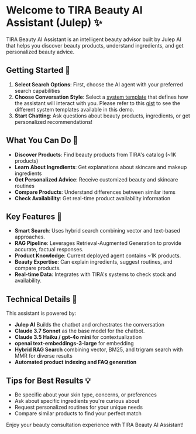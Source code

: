 # Welcome to TIRA Beauty AI Assistant (Julep) ✨

TIRA Beauty AI Assistant is an intelligent beauty advisor built by Julep AI that helps you discover beauty products, understand ingredients, and get personalized beauty advice.

## Getting Started 🚀

1. **Select Search Options**: First, choose the AI agent with your preferred search capabilities
2. **Choose Conversation Style**: Select a [system template](https://docs.julep.ai/docs/concepts/sessions#system-template) that defines how the assistant will interact with you. Please refer to this [gist](https://gist.github.com/HamadaSalhab/debf26c2e917ff6d5a01c0ceab55f176) to see the different system templates available in this demo.
3. **Start Chatting**: Ask questions about beauty products, ingredients, or get personalized recommendations!

## What You Can Do 💬

- **Discover Products**: Find beauty products from TIRA's catalog (~1K products)
- **Learn About Ingredients**: Get explanations about skincare and makeup ingredients
- **Get Personalized Advice**: Receive customized beauty and skincare routines
- **Compare Products**: Understand differences between similar items
- **Check Availability**: Get real-time product availability information

## Key Features 🔑

- **Smart Search**: Uses hybrid search combining vector and text-based approaches.
- **RAG Pipeline**: Leverages Retrieval-Augmented Generation to provide accurate, factual responses.
- **Product Knowledge**: Current deployed agent contains ~1K products.
- **Beauty Expertise**: Can explain ingredients, suggest routines, and compare products.
- **Real-time Data**: Integrates with TIRA's systems to check stock and availability.

## Technical Details 🔧

This assistant is powered by:

- **Julep AI** Builds the chatbot and orchestrates the conversation
- **Claude 3.7 Sonnet** as the base model for the chatbot.
- **Claude 3.5 Haiku / gpt-4o mini** for contextualization
- **openai text-embeddings-3-large** for embedding
- **Hybrid RAG Search** combining vector, BM25, and trigram search with MMR for diverse results
- **Automated product indexing and FAQ generation**

## Tips for Best Results 💡

- Be specific about your skin type, concerns, or preferences
- Ask about specific ingredients you're curious about
- Request personalized routines for your unique needs
- Compare similar products to find your perfect match

Enjoy your beauty consultation experience with TIRA Beauty AI Assistant!